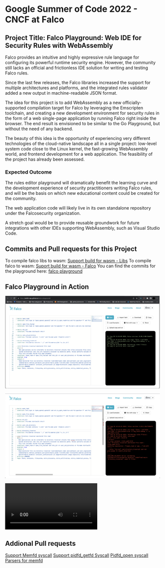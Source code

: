 # Google Summer of Code 2022 - CNCF at Falco

## Project Title: Falco Playground: Web IDE for Security Rules with WebAssembly

Falco provides an intuitive and highly expressive rule language for configuring its powerful runtime security engine. However, the community still lacks an official and frictionless IDE solution for writing and testing Falco rules.

Since the last few releases, the Falco libraries increased the support for multiple architectures and platforms, and the integrated rules validator added a new output in machine-readable JSON format.

The idea for this project is to add WebAssembly as a new officially-supported compilation target for Falco by leveraging the Emscripten toolchain, and creating a new development environment for security rules in the form of a web single-page application by running Falco right inside the browser. The end result is envisioned to be similar to the Go Playground, but without the need of any backend.

The beauty of this idea is the opportunity of experiencing very different technologies of the cloud-native landscape all in a single project: low-level system code close to the Linux kernel, the fast-growing WebAssembly world, and frontend development for a web application. The feasibility of the project has already been assessed.

### Expected Outcome

The rules editor playground will dramatically benefit the learning curve and the development experience of security practitioners writing Falco rules, and will be the basis on which new educational content could be created for the community.

The web application code will likely live in its own standalone repository under the Falcosecurity organization.

A stretch goal would be to provide reusable groundwork for future integrations with other IDEs supporting WebAssembly, such as Visual Studio Code.

## Commits and Pull requests for this Project

To compile falco libs to wasm: [Support build for wasm - Libs](https://github.com/falcosecurity/libs/pull/1156)
To compile falco to wasm: [Suport build for wasm - Falco](https://github.com/falcosecurity/falco/pull/2663)
You can find the commits for the playground here: [falco playground](https://github.com/Rohith-Raju/falco-playground/commits/master)

## Falco Playground in Action

![falco playground](./images/nice.png)

![falco playground](./images/error.png)

![falco playground](./images/falco%20demo.mov)

## Addional Pull requests

[Support Memfd syscall](https://github.com/falcosecurity/libs/pull/1127)
[Support pidfd_getfd Syscall](https://github.com/falcosecurity/libs/pull/1145)
[Pidfd_open syscall](https://github.com/falcosecurity/libs/pull/1187)
[Parsers for memfd](https://github.com/falcosecurity/libs/pull/1162)
